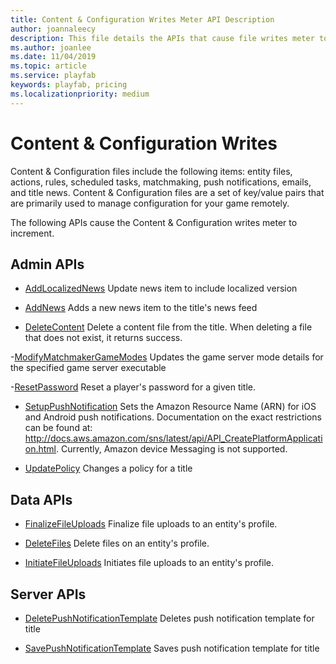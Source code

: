 ```yaml
---
title: Content & Configuration Writes Meter API Description
author: joannaleecy
description: This file details the APIs that cause file writes meter to increment.
ms.author: joanlee
ms.date: 11/04/2019
ms.topic: article
ms.service: playfab
keywords: playfab, pricing
ms.localizationpriority: medium
---
```


# Content & Configuration Writes

Content & Configuration files include the following items: entity files, actions, rules, scheduled tasks, matchmaking, push notifications, emails, and title news. Content & Configuration files are a set of key/value pairs that are primarily used to manage configuration for your game remotely.

The following APIs cause the Content & Configuration writes meter to increment.

## Admin APIs

- [AddLocalizedNews](/rest/api/playfab/admin/title-wide-data-management/add-localized-news?view=playfab-rest&preserve-view=true)
  Update news item to include localized version

- [AddNews](/rest/api/playfab/admin/title-wide-data-management/add-news?view=playfab-rest&preserve-view=true)
   Adds a new news item to the title's news feed

- [DeleteContent](/rest/api/playfab/admin/content/delete-content?view=playfab-rest&preserve-view=true)
  Delete a content file from the title. When deleting a file that does not exist, it returns success.

-[ModifyMatchmakerGameModes](/rest/api/playfab/admin/matchmaking/get-matchmaker-game-modes)
    Updates the game server mode details for the specified game server executable

-[ResetPassword](/rest/api/playfab/admin/account-management/reset-password?view=playfab-rest&preserve-view=true)
    Reset a player's password for a given title.

- [SetupPushNotification](/rest/api/playfab/admin/title-wide-data-management/setup-push-notification?view=playfab-rest&preserve-view=true)
  Sets the Amazon Resource Name (ARN) for iOS and Android push notifications. Documentation on the exact restrictions can be found at: http://docs.aws.amazon.com/sns/latest/api/API_CreatePlatformApplication.html. Currently, Amazon device Messaging is not supported.

- [UpdatePolicy](/rest/api/playfab/admin/authentication/update-policy?view=playfab-rest&preserve-view=true)
    Changes a policy for a title

## Data APIs

- [FinalizeFileUploads](/rest/api/playfab/data/file/finalize-file-uploads?view=playfab-rest&preserve-view=true)
  Finalize file uploads to an entity's profile.

- [DeleteFiles](/rest/api/playfab/data/file/delete-files?view=playfab-rest&preserve-view=true)
  Delete files on an entity's profile.

- [InitiateFileUploads](/rest/api/playfab/data/file/initiate-file-uploads?view=playfab-rest&preserve-view=true)
  Initiates file uploads to an entity's profile.

## Server APIs

- [DeletePushNotificationTemplate](/rest/api/playfab/server/account-management/delete-push-notification-template?view=playfab-rest&preserve-view=true)
   Deletes push notification template for title

- [SavePushNotificationTemplate](/rest/api/playfab/server/account-management/save-push-notification-template?view=playfab-res&preserve-view=true)
   Saves push notification template for title
